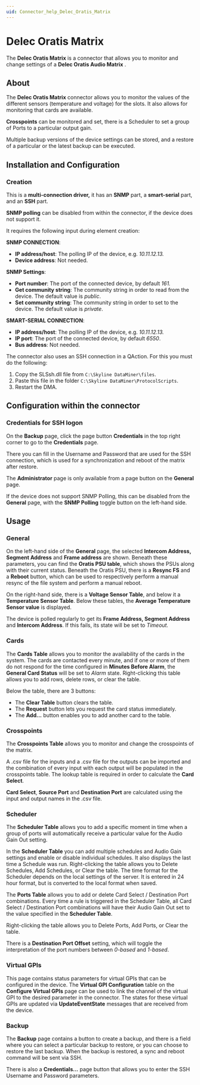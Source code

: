 ```yaml
---
uid: Connector_help_Delec_Oratis_Matrix
---
```


# Delec Oratis Matrix

The **Delec Oratis Matrix** is a connector that allows you to monitor and change settings of a **Delec Oratis Audio Matrix** .

## About

The **Delec Oratis Matrix** connector allows you to monitor the values of the different sensors (temperature and voltage) for the slots. It also allows for monitoring that cards are available.

**Crosspoints** can be monitored and set, there is a Scheduler to set a group of Ports to a particular output gain.

Multiple backup versions of the device settings can be stored, and a restore of a particular or the latest backup can be executed.

## Installation and Configuration

### Creation

This is a **multi-connection driver,** it has an **SNMP** part, a **smart-serial** part, and an **SSH** part.

**SNMP polling** can be disabled from within the connector, if the device does not support it.

It requires the following input during element creation:

**SNMP CONNECTION**:

- **IP address/host**: The polling IP of the device, e.g. *10.11.12.13.*
- **Device address**: Not needed.

**SNMP Settings**:

- **Port number**: The port of the connected device, by default *161.*
- **Get community string**: The community string in order to read from the device. The default value is *public*.
- **Set community string**: The community string in order to set to the device. The default value is *private*.

**SMART-SERIAL CONNECTION**:

- **IP address/host**: The polling IP of the device, e.g. *10.11.12.13.*
- **IP port**: The port of the connected device, by default *6550*.
- **Bus address**: Not needed.

The connector also uses an SSH connection in a QAction. For this you must do the following:

1. Copy the SLSsh.dll file from `C:\Skyline DataMiner\files`.
1. Paste this file in the folder `C:\Skyline DataMiner\ProtocolScripts`.
1. Restart the DMA.

## Configuration within the connector

### Credentials for SSH logon

On the **Backup** page, click the page button **Credentials** in the top right corner to go to the **Credentials** page.

There you can fill in the Username and Password that are used for the SSH connection, which is used for a synchronization and reboot of the matrix after restore.

The **Administrator** page is only available from a page button on the **General** page.

If the device does not support SNMP Polling, this can be disabled from the **General** page, with the **SNMP Polling** toggle button on the left-hand side.

## Usage

### General

On the left-hand side of the **General** page, the selected **Intercom Address, Segment Address** and **Frame address** are shown. Beneath these parameters, you can find the **Oratis PSU table**, which shows the PSUs along with their current status. Beneath the Oratis PSU, there is a **Resync FS** and a **Reboot** button, which can be used to respectively perform a manual resync of the file system and perform a manual reboot.

On the right-hand side, there is a **Voltage Sensor Table**, and below it a **Temperature Sensor Table**. Below these tables, the **Average Temperature Sensor value** is displayed.

The device is polled regularly to get its **Frame Address, Segment Address** and **Intercom Address**. If this fails, its state will be set to *Timeout.*

### Cards

The **Cards Table** allows you to monitor the availability of the cards in the system. The cards are contacted every minute, and if one or more of them do not respond for the time configured in **Minutes Before Alarm**, the **General Card Status** will be set to *Alarm* state. Right-clicking this table allows you to add rows, delete rows, or clear the table.

Below the table, there are 3 buttons:

- The **Clear Table** button clears the table.
- The **Request** button lets you request the card status immediately.
- The **Add...** button enables you to add another card to the table.

### Crosspoints

The **Crosspoints Table** allows you to monitor and change the crosspoints of the matrix.

A .csv file for the inputs and a .csv file for the outputs can be imported and the combination of every input with each output will be populated in the crosspoints table. The lookup table is required in order to calculate the **Card Select**.

**Card Select**, **Source Port** and **Destination Port** are calculated using the input and output names in the .csv file.

### Scheduler

The **Scheduler Table** allows you to add a specific moment in time when a group of ports will automatically receive a particular value for the Audio Gain Out setting.

In the **Scheduler Table** you can add multiple schedules and Audio Gain settings and enable or disable individual schedules. It also displays the last time a Schedule was run. Right-clicking the table allows you to Delete Schedules, Add Schedules, or Clear the table. The time format for the Scheduler depends on the local settings of the server. It is entered in 24 hour format, but is converted to the local format when saved.

The **Ports Table** allows you to add or delete Card Select / Destination Port combinations. Every time a rule is triggered in the Scheduler Table, all Card Select / Destination Port combinations will have their Audio Gain Out set to the value specified in the **Scheduler Table**.

Right-clicking the table allows you to Delete Ports, Add Ports, or Clear the table.

There is a **Destination Port Offset** setting, which will toggle the interpretation of the port numbers between *0-based* and *1-based*.

### Virtual GPIs

This page contains status parameters for virtual GPIs that can be configured in the device. The **Virtual GPI Configuration** table on the **Configure Virtual GPIs** page can be used to link the channel of the virtual GPI to the desired parameter in the connector. The states for these virtual GPIs are updated via **UpdateEventState** messages that are received from the device.

### Backup

The **Backup** page contains a button to create a backup, and there is a field where you can select a particular backup to restore, or you can choose to restore the last backup.
When the backup is restored, a sync and reboot command will be sent via SSH.

There is also a **Credentials...** page button that allows you to enter the SSH Username and Password parameters.
